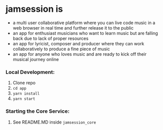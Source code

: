 # jamsession is 
- a multi user collaborative platform where you can live code music in a web browser in real time and further release it to the public
- an app for enthusiast musicians who want to learn music but are falling back due to lack of proper resources
- an app for lyricist, composer and producer where they can work collaboratively to produce a fine piece of music
- an app for anyone who loves music and are ready to kick off their musical journey online


### Local Development:
1. Clone repo
1. `cd app`
1. `yarn install`
1. `yarn start`

### Starting the Core Service:
1. See README.MD inside `jamsession_core`
